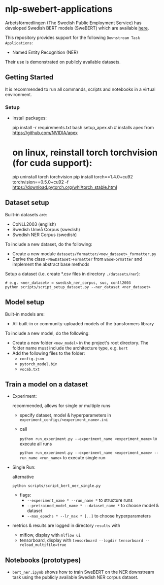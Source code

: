# nlp-swebert-applications 

Arbetsförmedlingen (The Swedish Public Employment Service) has developed Swedish 
BERT models (SweBERT) which are available [here](https://github.com/af-ai-center/SweBERT).

This repository provides support for the following 
`Downstream Task Applications`:
- Named Entity Recognition (NER)

Their use is demonstrated on publicly available datasets.

  
## Getting Started

It is recommended to run all commands, scripts and notebooks in a virtual environment.

### Setup

- Install packages:


    pip install -r requirements.txt
    bash setup_apex.sh                            # installs apex from https://github.com/NVIDIA/apex
    
    # on linux, reinstall torch torchvision (for cuda support):
    pip uninstall torch torchvision
    pip install torch==1.4.0+cu92 torchvision==0.5.0+cu92 -f https://download.pytorch.org/whl/torch_stable.html
    
        
## Dataset setup

Built-in datasets are:
 - CoNLL2003 (english)
 - Swedish Umeå Corpus (swedish)
 - Swedish NER Corpus (swedish)
 
To include a new dataset, do the following:
- Create a new module `datasets/formatter/<new_dataset>_formatter.py`
- Derive the class `<NewDataset>Formatter` from `BaseFormatter` and implement the abstract base methods

Setup a dataset (i.e. create *.csv files in directory `./datasets/ner`):


    # e.g. <ner_dataset> = swedish_ner_corpus, suc, conll2003
    python scripts/script_setup_dataset.py --ner_dataset <ner_dataset>   
    

## Model setup
Built-in models are:
 - All built-in or community-uploaded models of the transformers library
 
To include a new model, do the following:
 - Create a new folder `<new_model>` in the project's root directory. The folder name must include the architecture type, e.g. `bert`
 - Add the following files to the folder:
    - `config.json`
    - `pytorch_model.bin`
    - `vocab.txt`
    
## Train a model on a dataset

- Experiment: 

    recommended, allows for single or multiple runs
    
    - specify dataset, model & hyperparameters in `experiment_configs/<experiment_name>.ini`
    - call
        
        `python run_experiment.py --experiment_name <experiment_name>` to execute all runs

        `python run_experiment.py --experiment_name <experiment_name> --run_name <run_name>` to execute single run
        

- Single Run: 

    alternative

    `python scripts/script_bert_ner_single.py` 

  - flags:
    - `--experiment_name * --run_name *` to structure runs 
    - `--pretrained_model_name * --dataset_name *` to choose model & dataset
    - `--max_epochs * --lr_max * [..]` to choose hyperparameters 

  
- metrics & results are logged in directory `results` with 
    - mlflow, display with `mlflow ui`
    - tensorboard, display with `tensorboard --logdir tensorboard --reload_multifile=true`


## Notebooks (prototypes)

- `bert_ner.ipynb` shows how to train SweBERT on the 
NER downstream task using the publicly available Swedish NER corpus dataset.  

